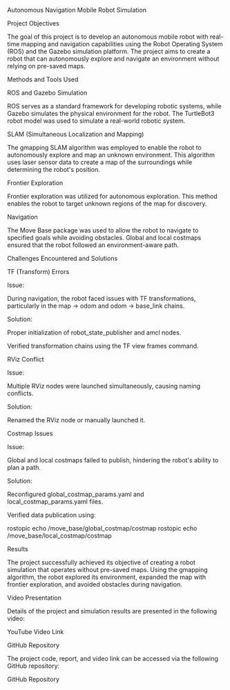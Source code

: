Autonomous Navigation Mobile Robot Simulation

Project Objectives

The goal of this project is to develop an autonomous mobile robot with real-time mapping and navigation capabilities using the Robot Operating System (ROS) and the Gazebo simulation platform. The project aims to create a robot that can autonomously explore and navigate an environment without relying on pre-saved maps.

Methods and Tools Used

ROS and Gazebo Simulation

ROS serves as a standard framework for developing robotic systems, while Gazebo simulates the physical environment for the robot. The TurtleBot3 robot model was used to simulate a real-world robotic system.

SLAM (Simultaneous Localization and Mapping)

The gmapping SLAM algorithm was employed to enable the robot to autonomously explore and map an unknown environment. This algorithm uses laser sensor data to create a map of the surroundings while determining the robot's position.

Frontier Exploration

Frontier exploration was utilized for autonomous exploration. This method enables the robot to target unknown regions of the map for discovery.

Navigation

The Move Base package was used to allow the robot to navigate to specified goals while avoiding obstacles. Global and local costmaps ensured that the robot followed an environment-aware path.

Challenges Encountered and Solutions

TF (Transform) Errors

Issue:

During navigation, the robot faced issues with TF transformations, particularly in the map -> odom and odom -> base_link chains.

Solution:

Proper initialization of robot_state_publisher and amcl nodes.

Verified transformation chains using the TF view frames command.

RViz Conflict

Issue:

Multiple RViz nodes were launched simultaneously, causing naming conflicts.

Solution:

Renamed the RViz node or manually launched it.

Costmap Issues

Issue:

Global and local costmaps failed to publish, hindering the robot's ability to plan a path.

Solution:

Reconfigured global_costmap_params.yaml and local_costmap_params.yaml files.

Verified data publication using:

rostopic echo /move_base/global_costmap/costmap
rostopic echo /move_base/local_costmap/costmap

Results

The project successfully achieved its objective of creating a robot simulation that operates without pre-saved maps. Using the gmapping algorithm, the robot explored its environment, expanded the map with frontier exploration, and avoided obstacles during navigation.

Video Presentation

Details of the project and simulation results are presented in the following video:

YouTube Video Link

GitHub Repository

The project code, report, and video link can be accessed via the following GitHub repository:

GitHub Repository
